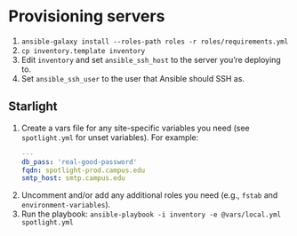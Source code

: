 # Provisioning servers

1. `ansible-galaxy install --roles-path roles -r roles/requirements.yml`
1. `cp inventory.template inventory`
1. Edit `inventory` and set `ansible_ssh_host` to the server you’re deploying
   to.
1. Set `ansible_ssh_user` to the user that Ansible should SSH as.

## Starlight

1. Create a vars file for any site-specific variables you need (see
   `spotlight.yml` for unset variables).  For example:
    ```yaml
    ---
    db_pass: 'real-good-password'
    fqdn: spotlight-prod.campus.edu
    smtp_host: smtp.campus.edu
    ```
1. Uncomment and/or add any additional roles you need (e.g., `fstab` and `environment-variables`).
1. Run the playbook: `ansible-playbook -i inventory -e @vars/local.yml spotlight.yml`
